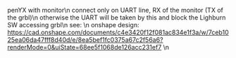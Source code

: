 penYX with monitor\n
connect only on UART line, RX of the monitor (TX of the grbl)\n
otherwise the UART will be taken by this and block the Lighburn SW accessing grbl\n
see: \n
onshape design: https://cad.onshape.com/documents/c4e3420f12f081ac834e1f3a/w/7ceb1025ea06da47fff8d40d/e/8ea5bef1fc0375a67c2f56a6?renderMode=0&uiState=68ee5f1068de126acc231ef7 \n
